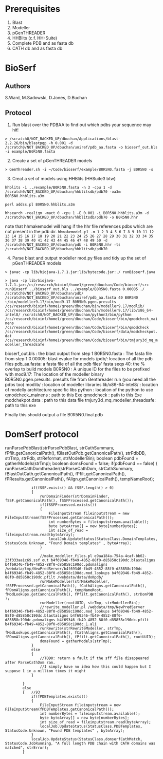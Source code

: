 # Prerequisites

1. Blast
2. Modeller
3. pGenTHREADER
4. HHBlits (c.f. HH-Suite)
5. Complete PDB and as fasta db
6. CATH db and as fasta db

# BioSerf

## Authors

S.Ward, M.Sadowski, D.Jones, D.Buchan

## Protocol

1. Run blast over the PDBAA to find out which pdbs your sequence may hit!

`> /scratch0/NOT_BACKED_UP/dbuchan/Applications/blast-2.2.26/bin/blastpgp -h 0.001 -d /scratch0/NOT_BACKED_UP/dbuchan/uniref/pdb_aa.fasta -o bioserf_out.bls -i example/B0R5N0.fasta`

2. Create a set of pGenTHREADER models

`> GenThreader.sh -i ~/Code/bioserf/example/B0R5N0.fasta -j B0R5N0 -s`

3. Creat a set of models using HHBlits (HHSuite3 btw)

`hhblits -i ../example/B0R5N0.fasta -n 3 -cpu 1 -d /scratch0/NOT_BACKED_UP/dbuchan/hhblitsdb/pdb70 -oa3m B0R5N0.hhblits.a3m`

`perl addss.pl B0R5N0.hhblits.a3m`

`hhsearch -realign -mact 0 -cpu 1 -E 0.001 -i B0R5N0.hhblits.a3m -d /scratch0/NOT_BACKED_UP/dbuchan/hhblitsdb/pdb70 -o B0R5N0.hhr`

note that hhmakemodel will hang if the hhr file references pdbs which are not present in the
pdb dir.
`hhmakemodel.pl -m 1 2 3 4 5 6 7 8 9 10 11 12 13 14 15 16 17 18 19 20 21 22 23 24 25 26 27 28 29 30 31 32 33 34 35 36 37 38 39 40 41 42 43 44 45 46 47 48 49 50 -d /scratch0/NOT_BACKED_UP/dbuchan/pdb -i B0R5N0.hhr -ts /scratch0/NOT_BACKED_UP/dbuchan/hhblitsdb/pdb70`

4. Parse blast and output modeller mod.py files and tidy up the set of pGenTHREADER models

`> javac -cp lib/biojava-1.7.1.jar:lib/bytecode.jar:./ runBioserf.java`

`> java -cp lib/biojava-1.7.1.jar:/cs/research/bioinf/home1/green/dbuchan/Code/bioserf/src runBioserf ../bioserf_out.bls ../example/B0R5N0.fasta 0.00005 ./ /scratch0/NOT_BACKED_UP/dbuchan/pdb/ /scratch0/NOT_BACKED_UP/dbuchan/uniref/pdb_aa.fasta 40 B0R5N0 ~/bin/modeller9.17/bin/mod9.17 B0R5N0.pgen.presults /cs/research/bioinf/home1/green/dbuchan/bin/modeller9.17/modlib/ /cs/research/bioinf/home1/green/dbuchan/bin/modeller9.17/lib/x86_64-intel8/ /scratch0/NOT_BACKED_UP/dbuchan/python3/bin/python /cs/research/bioinf/home1/green/dbuchan/Code/bioserf/bin/qmodcheck_mainens /cs/research/bioinf/home1/green/dbuchan/Code/bioserf/bin/qmodcheck /cs/research/bioinf/home1/green/dbuchan/Code/bioserf/data/modcheckpot.dat /cs/research/bioinf/home1/green/dbuchan/Code/bioserf/bin/tmjury3d_mq_modeller_threadsafe`

bioserf_out.bls : the blast output from step 1
B0R5N0.fasta : The fasta file from step 1
0.00005: blast evalue for models
/pdb/: location of all the pdb files
pdb_aa.fasta: a fasta file of all the pdb files' fasta seqs
40: the % overlap to build models
B0R5N0 : A unique ID for the files to be prefixed with
mod9.17: The location of the modeller binary  
B0R5N0.pgen.presults: presults file from Genthreader run (you need all the pdbs too)
modlib/ : location of modeller libraries
lib/x86-64-intel8/ : location of modelly architecture specific libs
python : location of the python to use
qmodcheck_mainens : path to this Exe
qmodcheck : path to this Exe
modchekpot.data : path to this data file
tmjury3d_mq_modeller_threadsafe: path to this exe

Finally this should output a file
B0R5N0.final.pdb

# DomSerf protocol
runParsePdbBlast(strParsePdbBlast, strCathSummary, fPfilt.getCanonicalPath(), fBlastOutPdb.getCanonicalPath(), strPdbDB, strTmp, strPdb, strReformat, strModellerBin);
            boolean pdbFound = gatherModels(strTmp);
            boolean domsFound = false;
            if(pdbFound == false)
            {
                runParseCathDomthreader(strParseCathDom, strCathSummary, fBlastOutCath.getCanonicalPath(), fPfilt.getCanonicalPath(), fPResults.getCanonicalPath(), fAlign.getCanonicalPath(), tempNameRoot);

                if(fSSF.exists() && fSSF.length() > 0)
                {
                    runDomainFinder(strDomainFinder, fSSF.getCanonicalPath(), fSSFProcessed.getCanonicalPath());
                    if(fSSFProcessed.exists())
                    {
                        FileInputStream fileinputstream = new FileInputStream(fSSFProcessed.getCanonicalPath());
                        int numberBytes = fileinputstream.available();
                        byte byteArray[] = new byte[numberBytes];
                        int size_of_read = fileinputstream.read(byteArray);
                        localJob.UpdateStatus(StatusClass.DomainTemplates, StatusCode.Unknown, "Found Domain templates" , byteArray);
                    }

                    //make_modeller_files.pl e9aa184a-754a-4caf-bb02-23f333aa1c69.ssf_out b4f69346-fb49-4852-88f0-d85858c190dc.blastaligns b4f69346-fb49-4852-88f0-d85858c190dc.pdomaligns /webdata/tmp/NewPredServer/b4f69346-fb49-4852-88f0-d85858c190dc b4f69346-fb49-4852-88f0-d85858c190dc.mod_lookups b4f69346-fb49-4852-88f0-d85858c190dc.pfilt /webdata/data/dompdb/
                    runMakeModeller(strMakeModeller, fSSFProcessed.getCanonicalPath(), fCathAligns.getCanonicalPath(), fPDomAligns.getCanonicalPath(), tempNameRoot, fModLookups.getCanonicalPath(), fPfilt.getCanonicalPath(), strDomPDB );
                    runModeller(rootUUID, strTmp, strModellerBin);
                    //rewrite_modeller.pl /webdata/tmp/NewPredServer b4f69346-fb49-4852-88f0-d85858c190dc.mod_lookups b4f69346-fb49-4852-88f0-d85858c190dc.blastaligns b4f69346-fb49-4852-88f0-d85858c190dc.pdomaligns b4f69346-fb49-4852-88f0-d85858c190dc.pfilt b4f69346-fb49-4852-88f0-d85858c190dc_1.ali
                    runRewrite(strRewriteModeller, strTmp, fModLookups.getCanonicalPath(), fCathAligns.getCanonicalPath(), fPDomAligns.getCanonicalPath(), fPfilt.getCanonicalPath(), rootUUID);
                    domsFound = gatherModels(strTmp);
                }
                else
                {
                    //TODO: return a fault if the sff file disappeared after ParseCathDom ran.
                    //I simply have no idea how this could happen but I suppose 1 in a million times it might
                }

            }
            else
            {   //93
                if(fPDBTemplates.exists())
                {
                    FileInputStream fileinputstream = new FileInputStream(fPDBTemplates.getCanonicalPath());
                    int numberBytes = fileinputstream.available();
                    byte byteArray[] = new byte[numberBytes];
                    int size_of_read = fileinputstream.read(byteArray);
                    localJob.UpdateStatus(StatusClass.PDBTemplates, StatusCode.Unknown, "Found PDB templates" , byteArray);
                }
                localJob.UpdateStatus(StatusClass.domserfCathMatch, StatusCode.JobRunning, "A full length PDB chain with CATH domains was matched", strError);
            }
